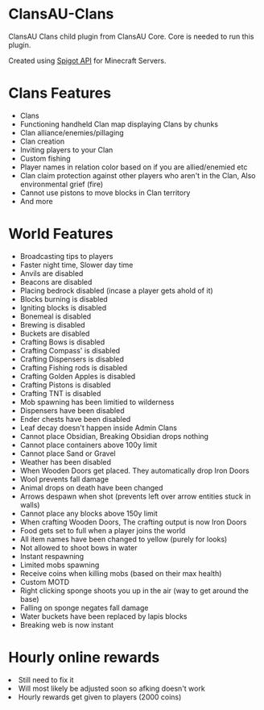 # ClansAU-Clans
ClansAU Clans child plugin from ClansAU Core. Core is needed to run this plugin.

Created using <a href="https://spigotmc.org" target="_blank">Spigot API</a> for Minecraft Servers.

# Clans Features
<ul>
<li>Clans</li>
<li>Functioning handheld Clan map displaying Clans by chunks</li>
<li>Clan alliance/enemies/pillaging</li>
<li>Clan creation</li>
<li>Inviting players to your Clan</li>
<li>Custom fishing</li>
<li>Player names in relation color based on if you are allied/enemied etc</li>
<li>Clan claim protection against other players who aren't in the Clan, Also environmental grief (fire)</li>
<li>Cannot use pistons to move blocks in Clan territory</li>
<li>And more</li>
</ul>

# World Features
<ul>
<li>Broadcasting tips to players</li>
<li>Faster night time, Slower day time</li>
<li>Anvils are disabled</li>
<li>Beacons are disabled</li>
<li>Placing bedrock disabled (incase a player gets ahold of it)</li>
<li>Blocks burning is disabled</li>
<li>Igniting blocks is disabled</li>
<li>Bonemeal is disabled</li>
<li>Brewing is disabled</li>
<li>Buckets are disabled</li>
<li>Crafting Bows is disabled</li>
<li>Crafting Compass' is disabled</li>
<li>Crafting Dispensers is disabled</li>
<li>Crafting Fishing rods is disabled</li>
<li>Crafting Golden Apples is disabled</li>
<li>Crafting Pistons is disabled</li>
<li>Crafting TNT is disabled</li>
<li>Mob spawning has been limitied to wilderness</li>
<li>Dispensers have been disabled</li>
<li>Ender chests have been disabled</li>
<li>Leaf decay doesn't happen inside Admin Clans</li>
<li>Cannot place Obsidian, Breaking Obsidian drops nothing</li>
<li>Cannot place containers above 100y limit</li>
<li>Cannot place Sand or Gravel</li>
<li>Weather has been disabled</li>
<li>When Wooden Doors get placed. They automatically drop Iron Doors</li>
<li>Wool prevents fall damage</li>
<li>Animal drops on death have been changed</li>
<li>Arrows despawn when shot (prevents left over arrow entities stuck in walls)</li>
<li>Cannot place any blocks above 150y limit</li>
<li>When crafting Wooden Doors, The crafting output is now Iron Doors</li>
<li>Food gets set to full when a player joins the world</li>
<li>All item names have been changed to yellow (purely for looks)</li>
<li>Not allowed to shoot bows in water</li>
<li>Instant respawning</li>
<li>Limited mobs spawning</li>
<li>Receive coins when killing mobs (based on their max health)</li>
<li>Custom MOTD</li>
<li>Right clicking sponge shoots you up in the air (way to get around the base)</li>
<li>Falling on sponge negates fall damage</li>
<li>Water buckets have been replaced by lapis blocks</li>
<li>Breaking web is now instant</li>
</ul>

# Hourly online rewards
<li>Still need to fix it</li>
<li>Will most likely be adjusted soon so afking doesn't work</li>

<li>Hourly rewards get given to players (2000 coins)</li>
</ul>
